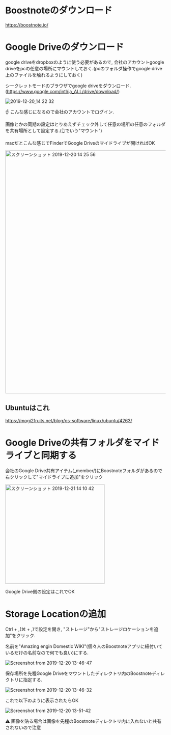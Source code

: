 # Boostnoteのダウンロード
https://boostnote.io/

# Google Driveのダウンロード
google driveをdropboxのように使う必要があるので, 会社のアカウントgoogle driveをpcの任意の場所にマウントしておく.(pcのフォルダ操作でgoogle drive上のファイルを触れるようにしておく)

シークレットモードのブラウザでgoogle driveをダウンロード.(https://www.google.com/intl/ja_ALL/drive/download/)

![2019-12-20_14 22 32](https://user-images.githubusercontent.com/33983800/71232386-1f161080-2335-11ea-80dc-cc4f94121e32.png)

:point_up: こんな感じになるので会社のアカウントでログイン.

画像とかの同期の設定はとりあえずチェック外して任意の場所の任意のフォルダを共有場所として設定する.(:point_up_2:でいう"マウント")

macだとこんな感じでFinderでGoogle Driveのマイドライブが開ければOK

<img width="763" alt="スクリーンショット 2019-12-20 14 25 56" src="https://user-images.githubusercontent.com/33983800/71232560-c5621600-2335-11ea-8333-41ace47855b2.png">




## Ubuntuはこれ
https://mogi2fruits.net/blog/os-software/linux/ubuntu/4263/

# Google Driveの共有フォルダをマイドライブと同期する
会社のGoogle Drive共有アイテム(_member/)にBoostnoteフォルダがあるので右クリックして"マイドライブに追加"をクリック

<img width="312" alt="スクリーンショット 2019-12-21 14 10 42" src="https://user-images.githubusercontent.com/33983800/71303423-ceb5b600-23fb-11ea-8aa2-f089325d8549.png">


Google Drive側の設定はこれでOK

# Storage Locationの追加
Ctrl + ,(⌘ + ,)で設定を開き, "ストレージ"から"ストレージロケーションを追加"をクリック.

名前を"Amazing engin Domestic WIKI"(個々人のBoostnoteアプリに紐付いているだけの名前なので何でも良い)にする.

![Screenshot from 2019-12-20 13-46-47](https://user-images.githubusercontent.com/33983800/71231671-50d9a800-2332-11ea-93a5-566141781a3f.png)

保存場所を先程Google Driveをマウントしたディレクトリ内のBoostnoteディレクトリに指定する.

![Screenshot from 2019-12-20 13-46-32](https://user-images.githubusercontent.com/33983800/71231658-4c14f400-2332-11ea-82cf-e61b408c53df.png)

これで以下のように表示されたらOK

![Screenshot from 2019-12-20 13-51-42](https://user-images.githubusercontent.com/33983800/71231674-5505c580-2332-11ea-88d3-cf2f10a5f4d6.png)

:warning: 画像を貼る場合は画像を先程のBoostnoteディレクトリ内に入れないと共有されないので注意
